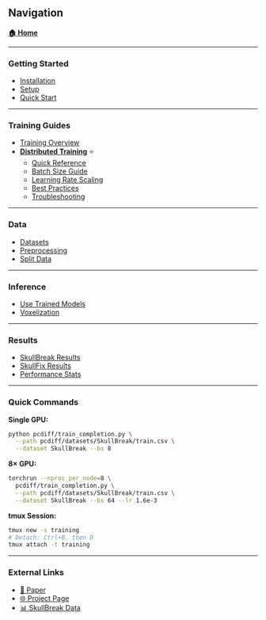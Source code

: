 ## Navigation

**[🏠 Home](wiki-home.md)**

---

### Getting Started
- [Installation](../INSTALL.md)
- [Setup](../SETUP.md)
- [Quick Start](../QUICKSTART.md)

---

### Training Guides
- [Training Overview](pcdiff/README.md)
- **[Distributed Training](pcdiff/distributed-training.md)** ⭐
  - [Quick Reference](pcdiff/distributed-training.md#quick-reference)
  - [Batch Size Guide](pcdiff/distributed-training.md#understanding-batch-size-distribution)
  - [Learning Rate Scaling](pcdiff/distributed-training.md#learning-rate-scaling)
  - [Best Practices](pcdiff/distributed-training.md#best-practices)
  - [Troubleshooting](pcdiff/distributed-training.md#troubleshooting)

---

### Data
- [Datasets](README.md#data)
- [Preprocessing](pcdiff/README.md#data-preprocessing)
- [Split Data](pcdiff/README.md#traintest-split)

---

### Inference
- [Use Trained Models](pcdiff/README.md#use-the-model)
- [Voxelization](voxelization/README.md)

---

### Results
- [SkullBreak Results](README.md#results-on-the-skullbreak-dataset)
- [SkullFix Results](README.md#results-on-the-skullfix-dataset)
- [Performance Stats](README.md#runtime--gpu-memory-requirement-information)

---

### Quick Commands

**Single GPU:**
```bash
python pcdiff/train_completion.py \
  --path pcdiff/datasets/SkullBreak/train.csv \
  --dataset SkullBreak --bs 8
```

**8× GPU:**
```bash
torchrun --nproc_per_node=8 \
  pcdiff/train_completion.py \
  --path pcdiff/datasets/SkullBreak/train.csv \
  --dataset SkullBreak --bs 64 --lr 1.6e-3
```

**tmux Session:**
```bash
tmux new -s training
# Detach: Ctrl+B, then D
tmux attach -t training
```

---

### External Links
- [📄 Paper](https://arxiv.org/abs/2303.08061)
- [🌐 Project Page](https://pfriedri.github.io/pcdiff-implant-io/)
- [📊 SkullBreak Data](https://www.fit.vutbr.cz/~ikodym/skullbreak_training.zip)

